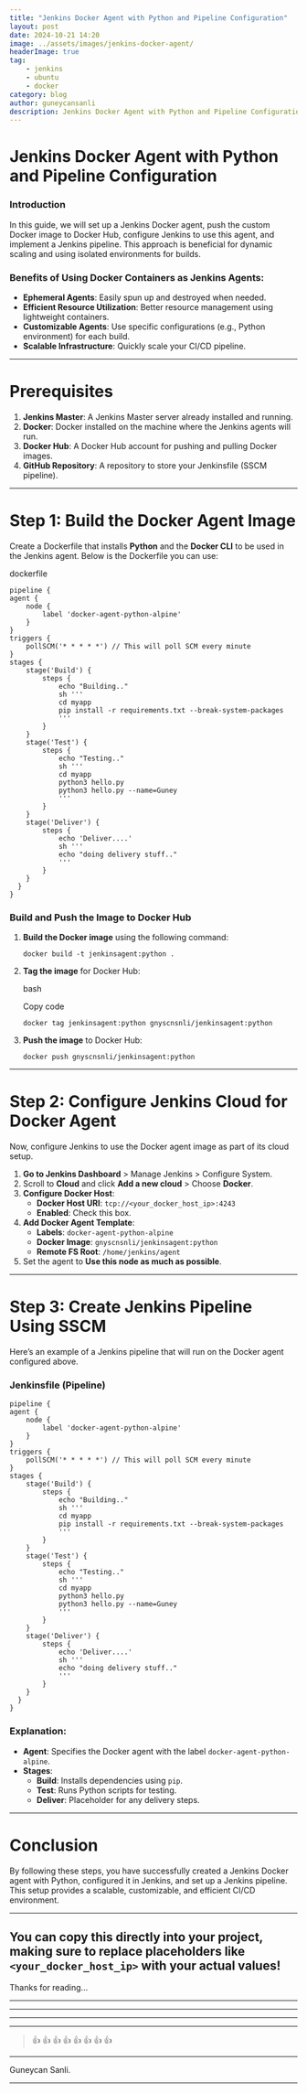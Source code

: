 ```yaml
---
title: "Jenkins Docker Agent with Python and Pipeline Configuration"
layout: post
date: 2024-10-21 14:20
image: ../assets/images/jenkins-docker-agent/
headerImage: true
tag:
    - jenkins
    - ubuntu
    - docker
category: blog
author: guneycansanli
description: Jenkins Docker Agent with Python and Pipeline Configuration
---
```


# Jenkins Docker Agent with Python and Pipeline Configuration

### Introduction

In this guide, we will set up a Jenkins Docker agent, push the custom Docker image to Docker Hub, configure Jenkins to use this agent, and implement a Jenkins pipeline. This approach is beneficial for dynamic scaling and using isolated environments for builds.

### Benefits of Using Docker Containers as Jenkins Agents:

*   **Ephemeral Agents**: Easily spun up and destroyed when needed.
*   **Efficient Resource Utilization**: Better resource management using lightweight containers.
*   **Customizable Agents**: Use specific configurations (e.g., Python environment) for each build.
*   **Scalable Infrastructure**: Quickly scale your CI/CD pipeline.

* * *

# Prerequisites

1.  **Jenkins Master**: A Jenkins Master server already installed and running.
2.  **Docker**: Docker installed on the machine where the Jenkins agents will run.
3.  **Docker Hub**: A Docker Hub account for pushing and pulling Docker images.
4.  **GitHub Repository**: A repository to store your Jenkinsfile (SSCM pipeline).

* * *

# Step 1: Build the Docker Agent Image

Create a Dockerfile that installs **Python** and the **Docker CLI** to be used in the Jenkins agent. Below is the Dockerfile you can use:

dockerfile

    pipeline {
    agent { 
        node {
            label 'docker-agent-python-alpine'
        }
    }
    triggers {
        pollSCM('* * * * *') // This will poll SCM every minute
    }
    stages {
        stage('Build') {
            steps {
                echo "Building.."
                sh '''
                cd myapp
                pip install -r requirements.txt --break-system-packages
                '''
            }
        }
        stage('Test') {
            steps {
                echo "Testing.."
                sh '''
                cd myapp
                python3 hello.py
                python3 hello.py --name=Guney
                '''
            }
        }
        stage('Deliver') {
            steps {
                echo 'Deliver....'
                sh '''
                echo "doing delivery stuff.."
                '''
            }
        }
      }
    }


### Build and Push the Image to Docker Hub

1.  **Build the Docker image** using the following command:
    

    
    `docker build -t jenkinsagent:python .`
    
2.  **Tag the image** for Docker Hub:
    
    bash
    
    Copy code
    
    `docker tag jenkinsagent:python gnyscnsnli/jenkinsagent:python`
    
3.  **Push the image** to Docker Hub:
 
    
    `docker push gnyscnsnli/jenkinsagent:python`
    

* * *

# Step 2: Configure Jenkins Cloud for Docker Agent

Now, configure Jenkins to use the Docker agent image as part of its cloud setup.

1.  **Go to Jenkins Dashboard** > Manage Jenkins > Configure System.
2.  Scroll to **Cloud** and click **Add a new cloud** > Choose **Docker**.
3.  **Configure Docker Host**:
    *   **Docker Host URI**: `tcp://<your_docker_host_ip>:4243`
    *   **Enabled**: Check this box.
4.  **Add Docker Agent Template**:
    *   **Labels**: `docker-agent-python-alpine`
    *   **Docker Image**: `gnyscnsnli/jenkinsagent:python`
    *   **Remote FS Root**: `/home/jenkins/agent`
5.  Set the agent to **Use this node as much as possible**.

* * *

# Step 3: Create Jenkins Pipeline Using SSCM

Here’s an example of a Jenkins pipeline that will run on the Docker agent configured above.

### Jenkinsfile (Pipeline)

    pipeline {
    agent { 
        node {
            label 'docker-agent-python-alpine'
        }
    }
    triggers {
        pollSCM('* * * * *') // This will poll SCM every minute
    }
    stages {
        stage('Build') {
            steps {
                echo "Building.."
                sh '''
                cd myapp
                pip install -r requirements.txt --break-system-packages
                '''
            }
        }
        stage('Test') {
            steps {
                echo "Testing.."
                sh '''
                cd myapp
                python3 hello.py
                python3 hello.py --name=Guney
                '''
            }
        }
        stage('Deliver') {
            steps {
                echo 'Deliver....'
                sh '''
                echo "doing delivery stuff.."
                '''
            }
        }
      }
    }


### Explanation:

*   **Agent**: Specifies the Docker agent with the label `docker-agent-python-alpine`.
*   **Stages**:
    *   **Build**: Installs dependencies using `pip`.
    *   **Test**: Runs Python scripts for testing.
    *   **Deliver**: Placeholder for any delivery steps.

* * *

# Conclusion

By following these steps, you have successfully created a Jenkins Docker agent with Python, configured it in Jenkins, and set up a Jenkins pipeline. This setup provides a scalable, customizable, and efficient CI/CD environment.

* * *

You can copy this directly into your project, making sure to replace placeholders like `<your_docker_host_ip>` with your actual values!
---

Thanks for reading...

---

---

---

---

> :+1: :+1: :+1: :+1: :+1: :+1: :+1: :+1:

---

Guneycan Sanli.

---

[1]: ../assets/images/jenkins-docker-agent/
